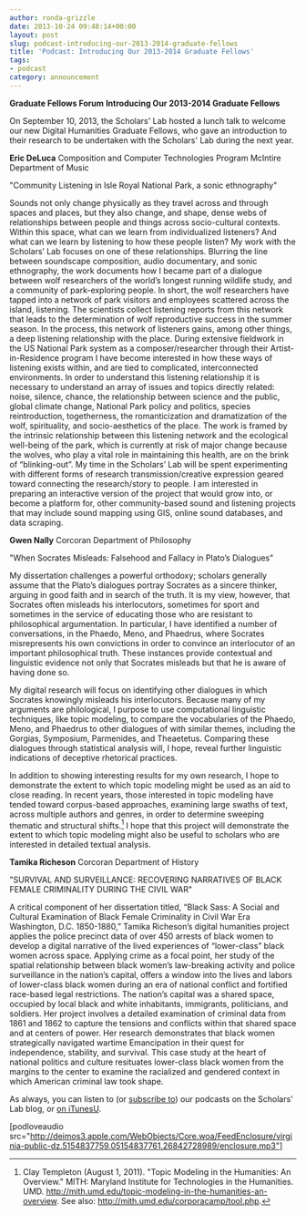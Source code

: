 ```yaml
---
author: ronda-grizzle
date: 2013-10-24 09:48:14+00:00
layout: post
slug: podcast-introducing-our-2013-2014-graduate-fellows
title: 'Podcast: Introducing Our 2013-2014 Graduate Fellows'
tags:
- podcast
category: announcement
---
```


**Graduate Fellows Forum**
**Introducing Our 2013-2014 Graduate Fellows**

On September 10, 2013, the Scholars' Lab hosted a lunch talk to welcome our new Digital Humanities Graduate Fellows, who gave an introduction to their research to be undertaken with the Scholars' Lab during the next year.

**Eric DeLuca**
Composition and Computer Technologies Program
McIntire Department of Music

"Community Listening in Isle Royal National Park, a sonic ethnography"

Sounds not only change physically as they travel across and through spaces and places, but they also change, and shape, dense webs of relationships between people and things across socio-cultural contexts. Within this space, what can we learn from individualized listeners? And what can we learn by listening to how these people listen? My work with the Scholars’ Lab focuses on one of these relationships. Blurring the line between soundscape composition, audio documentary, and sonic ethnography, the work documents how I became part of a dialogue between wolf researchers of the world’s longest running wildlife study, and a community of park-exploring people. In short, the wolf researchers have tapped into a network of park visitors and employees scattered across the island, listening. The scientists collect listening reports from this network that leads to the determination of wolf reproductive success in the summer season. In the process, this network of listeners gains, among other things, a deep listening relationship with the place. During extensive fieldwork in the US National Park system as a composer/researcher through their Artist-in-Residence program I have become interested in how these ways of listening exists within, and are tied to complicated, interconnected environments. In order to understand this listening relationship it is necessary to understand an array of issues and topics directly related: noise, silence, chance, the relationship between science and the public, global climate change, National Park policy and politics, species reintroduction, togetherness, the romanticization and dramatization of the wolf, spirituality, and socio-aesthetics of the place. The work is framed by the intrinsic relationship between this listening network and the ecological well-being of the park, which is currently at risk of major change because the wolves, who play a vital role in maintaining this health, are on the brink of “blinking-out”. My time in the Scholars’ Lab will be spent experimenting with different forms of research transmission/creative expression geared toward connecting the research/story to people. I am interested in preparing an interactive version of the project that would grow into, or become a platform for, other community-based sound and listening projects that may include sound mapping using GIS, online sound databases, and data scraping.

**Gwen Nally**
Corcoran Department of Philosophy

"When Socrates Misleads: Falsehood and Fallacy in Plato’s Dialogues"

My dissertation challenges a powerful orthodoxy; scholars generally assume that the Plato’s dialogues portray Socrates as a sincere thinker, arguing in good faith and in search of the truth. It is my view, however, that Socrates often misleads his interlocutors, sometimes for sport and sometimes in the service of educating those who are resistant to philosophical argumentation. In particular, I have identified a number of conversations, in the Phaedo, Meno, and Phaedrus, where Socrates misrepresents his own convictions in order to convince an interlocutor of an important philosophical truth. These instances provide contextual and linguistic evidence not only that Socrates misleads but that he is aware of having done so.

My digital research will focus on identifying other dialogues in which Socrates knowingly misleads his interlocutors. Because many of my arguments are philological, I purpose to use computational linguistic techniques, like topic modeling, to compare the vocabularies of the Phaedo, Meno, and Phaedrus to other dialogues of with similar themes, including the Gorgias, Symposium, Parmenides, and Theaetetus. Comparing these dialogues through statistical analysis will, I hope, reveal further linguistic indications of deceptive rhetorical practices.

In addition to showing interesting results for my own research, I hope to demonstrate the extent to which topic modeling might be used as an aid to close reading. In recent years, those interested in topic modeling have tended toward corpus-based approaches, examining large swaths of text, across multiple authors and genres, in order to determine sweeping thematic and structural shifts.[^1] I hope that this project will demonstrate the extent to which topic modeling might also be useful to scholars who are interested in detailed textual analysis.

[^1]: Clay Templeton (August 1, 2011). "Topic Modeling in the Humanities: An Overview." MITH: Maryland Institute for Technologies in the Humanities. UMD. http://mith.umd.edu/topic-modeling-in-the-humanities-an-overview. See also: http://mith.umd.edu/corporacamp/tool.php.


**Tamika Richeson**
Corcoran Department of History

"SURVIVAL AND SURVEILLANCE: RECOVERING NARRATIVES OF BLACK FEMALE CRIMINALITY DURING THE CIVIL WAR"

A critical component of her dissertation titled, “Black Sass: A Social and Cultural Examination of Black Female Criminality in Civil War Era Washington, D.C. 1850-1880,” Tamika Richeson’s digital humanities project applies the police precinct data of over 450 arrests of black women to develop a digital narrative of the lived experiences of “lower-class” black women across space. Applying crime as a focal point, her study of the spatial relationship between black women’s law-breaking activity and police surveillance in the nation’s capital, offers a window into the lives and labors of lower-class black women during an era of national conflict and fortified race-based legal restrictions. The nation’s capital was a shared space, occupied by local black and white inhabitants, immigrants, politicians, and soldiers. Her project involves a detailed examination of criminal data from 1861 and 1862 to capture the tensions and conflicts within that shared space and at centers of power. Her research demonstrates that black women strategically navigated wartime Emancipation in their quest for independence, stability, and survival. This case study at the heart of national politics and culture resituates lower-class black women from the margins to the center to examine the racialized and gendered context in which American criminal law took shape.

As always, you can listen to (or [subscribe to](http://www.scholarslab.org/category/podcasts/)) our podcasts on the Scholars' Lab blog, or [on iTunesU](http://itunes.apple.com/us/itunes-u/scholars-lab-speaker-series/id401906619).

[podloveaudio src="http://deimos3.apple.com/WebObjects/Core.woa/FeedEnclosure/virginia-public-dz.5154837759.05154837761.26842728989/enclosure.mp3"]
